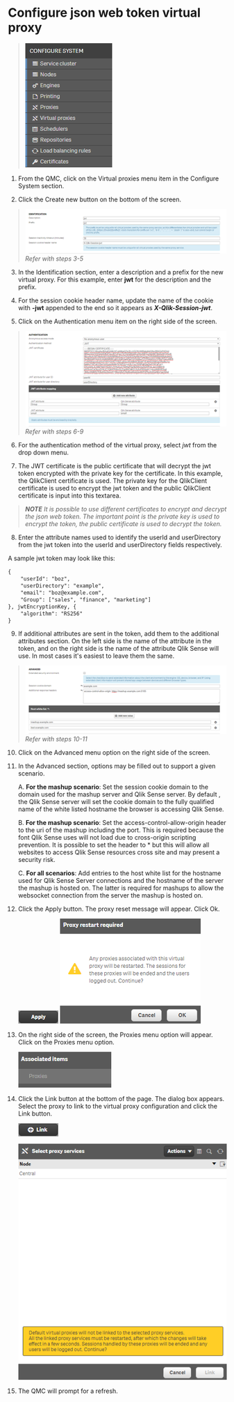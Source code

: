 # Configure json web token virtual proxy

>   ![jwt1](img/jwt1.png)
1. From the QMC, click on the Virtual proxies menu item in the Configure System section.

2. Click the Create new button on the bottom of the screen.

>   ![jwt2](img/jwt2.png)
>   *Refer with steps 3-5*

3. In the Identification section, enter a description and a prefix for the new virtual proxy.  For this example, enter **jwt** for the description and the prefix.

4. For the session cookie header name, update the name of the cookie with **-jwt** appended to the end so it appears as ***X-Qlik-Session-jwt***. 

5. Click on the Authentication menu item on the right side of the screen.

>   ![jwt3](img/jwt3.png)
>   *Refer with steps 6-9*

6. For the authentication method of the virtual proxy, select *jwt* from the drop down menu.

7. The JWT certificate is the public certificate that will decrypt the jwt token encrypted with the private key for the certificate.  In this example, the QlikClient certificate is used.  The private key for the QlikClient certificate is used to encrypt the jwt token and the public QlikClient certificate is input into this textarea.  

> ***NOTE** It is possible to use different certificates to encrypt and decrypt the json web token.  The important point is the private key is used to encrypt the token, the public certificate is used to decrypt the token.*

8. Enter the attribute names used to identify the userId and userDirectory from the jwt token into the userId and userDirectory fields respectively.

A sample jwt token may look like this:
```
{
    "userId": "boz",
    "userDirectory": "example",
    "email": "boz@example.com",
    "Group": ["sales", "finance", "marketing"]
}, jwtEncryptionKey, {
    "algorithm": "RS256"
}
```

9. If additional attributes are sent in the token, add them to the additional attributes section.  On the left side is the name of the attribute in the token, and on the right side is the name of the attribute Qlik Sense will use.  In most cases it's easiest to leave them the same.

>   ![jwt4](img/jwt4.png)
>   *Refer with steps 10-11*

10. Click on the Advanced menu option on the right side of the screen.

11. In the Advanced section, options may be filled out to support a given scenario.
    
    A. **For the mashup scenario**: Set the session cookie domain to the domain used for the mashup server and Qlik Sense server. By default , the Qlik Sense server will set the cookie domain to the fully qualified name of the white listed hostname the browser is accessing Qlik Sense.
    
    B. **For the mashup scenario**: Set the access-control-allow-origin header to the uri of the mashup including the port.  This is required because the font Qlik Sense uses will not load due to cross-origin scripting prevention.  It is possible to set the header to * but this will allow all websites to access Qlik Sense resources cross site and may present a security risk.
    
    C. **For all scenarios**: Add entries to the host white list for the hostname used for Qlik Sense Server connections and the hostname of the server the mashup is hosted on.  The latter is required for mashups to allow the websocket connection from the server the mashup is hosted on.
    
12. Click the Apply button.  The proxy reset message will appear.  Click Ok.

    ![jwt5](img/jwt5.png)     ![jwt6](img/jwt6.png)

13. On the right side of the screen, the Proxies menu option will appear.  Click on the Proxies menu option.

    ![jwt7](img/jwt7.png)

14. Click the Link button at the bottom of the page. The dialog box appears.  Select the proxy to link to the virtual proxy configuration and click the Link button.

    ![jwt8](img/jwt8.png)
    
    ![jwt9](img/jwt9.png)

15. The QMC will prompt for a refresh.